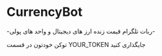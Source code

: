 # CurrencyBot
 -ربات تلگرام قیمت زنده ارز های دیجیتال و واحد های پولی-



 توکن خودتون در قسمت YOUR_TOKEN جایگذاری کنید
